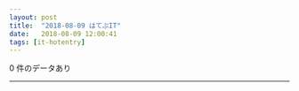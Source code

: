 ```yaml
---
layout: post
title:  "2018-08-09 はてぶIT"
date:   2018-08-09 12:00:41
tags: [it-hotentry]
---
```

0 件のデータあり

<hr>
